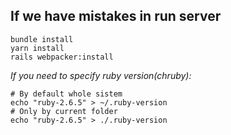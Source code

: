 ## If we have mistakes in run server

```shell
bundle install
yarn install
rails webpacker:install
```

_If you need to specify ruby version(chruby):_

```shell
# By default whole sistem
echo "ruby-2.6.5" > ~/.ruby-version
# Only by current folder
echo "ruby-2.6.5" > ./.ruby-version
```
